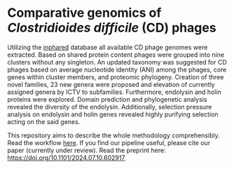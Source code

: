 # Comparative genomics of _Clostridioides difficile_ (CD) phages

Utilizing the [inphared](https://github.com/RyanCook94/inphared) database all available CD phage genomes were extracted. Based on shared protein content phages were grouped into nine clusters without any singleton. An updated taxonomy was suggested for CD phages based on average nucleotide identity (ANI) among the phages, core genes within cluster members, and proteomic phylogeny. Creation of three novel families, 23 new genera were proposed and elevation of currently assigned genera by ICTV to subfamilies. Furthermore, endolysin and holin proteins were explored. Domain prediction and phylogenetic analysis revealed the diversity of the endolysin. Additionally, selection pressure analysis on endolysin and holin genes revealed highly purifying selection acting on the said genes.

This repository aims to describe the whole methodology comprehensibly. Read the workflow [here](./comparative_genomics_pipeline.md).
If you find our pipeline useful, please cite our paper (currently under review).
Read the preprint here: https://doi.org/10.1101/2024.07.10.602917 
